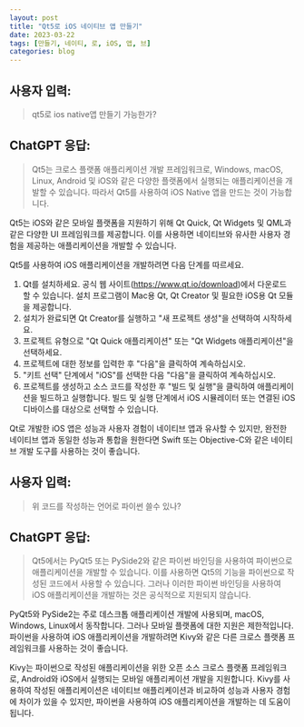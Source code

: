 ```yaml
---
layout: post
title: "Qt5로 iOS 네이티브 앱 만들기"
date: 2023-03-22
tags: [만들기, 네이티, 로, iOS, 앱, 브]
categories: blog
---
```


## 사용자 입력:
> qt5로 ios native앱 만들기 가능한가?

## ChatGPT 응답:
> Qt5는 크로스 플랫폼 애플리케이션 개발 프레임워크로, Windows, macOS, Linux, Android 및 iOS와 같은 다양한 플랫폼에서 실행되는 애플리케이션을 개발할 수 있습니다. 따라서 Qt5를 사용하여 iOS Native 앱을 만드는 것이 가능합니다.

Qt5는 iOS와 같은 모바일 플랫폼을 지원하기 위해 Qt Quick, Qt Widgets 및 QML과 같은 다양한 UI 프레임워크를 제공합니다. 이를 사용하면 네이티브와 유사한 사용자 경험을 제공하는 애플리케이션을 개발할 수 있습니다.

Qt5를 사용하여 iOS 애플리케이션을 개발하려면 다음 단계를 따르세요.

1. Qt를 설치하세요. 공식 웹 사이트(https://www.qt.io/download)에서 다운로드 할 수 있습니다. 설치 프로그램이 Mac용 Qt, Qt Creator 및 필요한 iOS용 Qt 모듈을 제공합니다.
2. 설치가 완료되면 Qt Creator를 실행하고 "새 프로젝트 생성"을 선택하여 시작하세요.
3. 프로젝트 유형으로 "Qt Quick 애플리케이션" 또는 "Qt Widgets 애플리케이션"을 선택하세요.
4. 프로젝트에 대한 정보를 입력한 후 "다음"을 클릭하여 계속하십시오.
5. "키트 선택" 단계에서 "iOS"를 선택한 다음 "다음"을 클릭하여 계속하십시오.
6. 프로젝트를 생성하고 소스 코드를 작성한 후 "빌드 및 실행"을 클릭하여 애플리케이션을 빌드하고 실행합니다. 빌드 및 실행 단계에서 iOS 시뮬레이터 또는 연결된 iOS 디바이스를 대상으로 선택할 수 있습니다.

Qt로 개발한 iOS 앱은 성능과 사용자 경험이 네이티브 앱과 유사할 수 있지만, 완전한 네이티브 앱과 동일한 성능과 통합을 원한다면 Swift 또는 Objective-C와 같은 네이티브 개발 도구를 사용하는 것이 좋습니다.

## 사용자 입력:
> 위 코드를 작성하는 언어로 파이썬 쓸수 있나?

## ChatGPT 응답:
> Qt5에서는 PyQt5 또는 PySide2와 같은 파이썬 바인딩을 사용하여 파이썬으로 애플리케이션을 개발할 수 있습니다. 이를 사용하면 Qt5의 기능을 파이썬으로 작성된 코드에서 사용할 수 있습니다. 그러나 이러한 파이썬 바인딩을 사용하여 iOS 애플리케이션을 개발하는 것은 공식적으로 지원되지 않습니다.

PyQt5와 PySide2는 주로 데스크톱 애플리케이션 개발에 사용되며, macOS, Windows, Linux에서 동작합니다. 그러나 모바일 플랫폼에 대한 지원은 제한적입니다. 파이썬을 사용하여 iOS 애플리케이션을 개발하려면 Kivy와 같은 다른 크로스 플랫폼 프레임워크를 사용하는 것이 좋습니다.

Kivy는 파이썬으로 작성된 애플리케이션을 위한 오픈 소스 크로스 플랫폼 프레임워크로, Android와 iOS에서 실행되는 모바일 애플리케이션 개발을 지원합니다. Kivy를 사용하여 작성된 애플리케이션은 네이티브 애플리케이션과 비교하여 성능과 사용자 경험에 차이가 있을 수 있지만, 파이썬을 사용하여 iOS 애플리케이션을 개발하는 데 도움이 됩니다.


